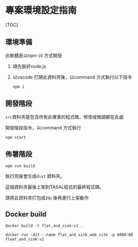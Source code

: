 # 專案環境設定指南

[TOC]

## 環境準備

此軟體是以npm cli 方式開發

1. 請先裝好node.js

2. 以vscode 打開此資料夾後，以command 方式執行以下指令
   ```
   npm i
   ```




## 開發階段

`src`資料夾是包含所有此專案的程式碼，修改或微調都在此處

開發階段指令，以command 方式執行

```
npm start
```



## 佈署階段

```
npm run build
```

執行完後會生成`dist` 資料夾。

這個資料夾最後上架到TASAL程式的最終程式碼。

請將此資料夾打包成zip 後再進行上架動作

## Docker build

```
docker build -t flat_and_sink:v1 .
```

```
docker run -dit --name flat_and_sink_web_site -p 8080:80 float_and_sink:v1
```